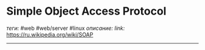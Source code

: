 # Simple Object Access Protocol
*теги:* #web #web/server #linux
*описание:*
*link:* https://ru.wikipedia.org/wiki/SOAP

---
## 